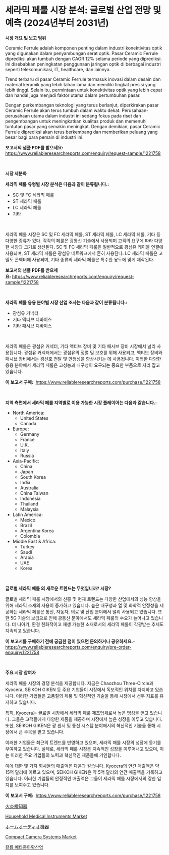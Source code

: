 <p><h1>세라믹 페룰 시장 분석: 글로벌 산업 전망 및 예측 (2024년부터 2031년)</h1></p><p><strong>시장 개요 및 보고 범위</strong></p>
<p><p>Ceramic Ferrule adalah komponen penting dalam industri konektivitas optik yang digunakan dalam penyambungan serat optik. Pasar Ceramic Ferrule diprediksi akan tumbuh dengan CAGR 12% selama periode yang diprediksi. Ini disebabkan peningkatan penggunaan jaringan optik di berbagai industri seperti telekomunikasi, IT, healthcare, dan lainnya.</p><p>Trend terbaru di pasar Ceramic Ferrule termasuk inovasi dalam desain dan material keramik yang lebih tahan lama dan memiliki tingkat presisi yang lebih tinggi. Selain itu, permintaan untuk konektivitas optik yang lebih cepat dan handal juga menjadi faktor utama dalam pertumbuhan pasar.</p><p>Dengan perkembangan teknologi yang terus berlanjut, diperkirakan pasar Ceramic Ferrule akan terus tumbuh dalam waktu dekat. Perusahaan-perusahaan utama dalam industri ini sedang fokus pada riset dan pengembangan untuk meningkatkan kualitas produk dan memenuhi tuntutan pasar yang semakin meningkat. Dengan demikian, pasar Ceramic Ferrule diprediksi akan terus berkembang dan memberikan peluang yang besar bagi para pemain di industri ini.</p></p>
<p><strong>보고서의 샘플 PDF를 받으세요:</strong> <a href="https://www.reliableresearchreports.com/enquiry/request-sample/1221758">https://www.reliableresearchreports.com/enquiry/request-sample/1221758</a></p>
<p>&nbsp;</p>
<p><strong>시장 세분화</strong></p>
<p><strong>세라믹 페룰 유형별 시장 분석은 다음과 같이 분류됩니다.:</strong></p>
<p><ul><li>SC 및 FC 세라믹 페룰</li><li>ST 세라믹 페룰</li><li>LC 세라믹 페룰</li><li>기타</li></ul></p>
<p>&nbsp;</p>
<p><p>세라믹 페룰 시장은 SC 및 FC 세라믹 페룰, ST 세라믹 페룰, LC 세라믹 페룰, 기타 등 다양한 종류가 있다. 각각의 페룰은 광통신 기술에서 사용되며 고객의 요구에 따라 다양한 사양과 크기로 생산된다. SC 및 FC 세라믹 페룰은 일반적으로 광섬유 케이블 연결에 사용되며, ST 세라믹 페룰은 광섬유 네트워크에서 흔히 사용된다. LC 세라믹 페룰은 고밀도 콘넥터에 사용되며, 기타 종류의 세라믹 페룰은 특수한 용도에 맞게 제작된다.</p></p>
<p><strong>보고서의 샘플 PDF를 받으세요:</strong>&nbsp;<a href="https://www.reliableresearchreports.com/enquiry/request-sample/1221758">https://www.reliableresearchreports.com/enquiry/request-sample/1221758</a></p>
<p>&nbsp;</p>
<p><strong> 세라믹 페룰 응용 분야별 시장 산업 조사는 다음과 같이 분류됩니다.:</strong></p>
<p><ul><li>광섬유 커넥터</li><li>기타 액티브 디바이스</li><li>기타 패시브 디바이스</li></ul></p>
<p>&nbsp;</p>
<p><p>세라믹 페룰은 광섬유 커넥터, 기타 액티브 장비 및 기타 패시브 장비 시장에서 널리 사용됩니다. 광섬유 커넥터에서는 광섬유의 정렬 및 보호를 위해 사용되고, 액티브 장비와 패시브 장비에서는 광신호 전달 및 안정성을 향상시키는 데 사용됩니다. 이러한 다양한 응용 분야에서 세라믹 페룰은 고성능과 내구성이 요구되는 중요한 부품으로 자리 잡고 있습니다.</p></p>
<p><strong>이 보고서 구매:</strong>&nbsp; <a href="https://www.reliableresearchreports.com/purchase/1221758">https://www.reliableresearchreports.com/purchase/1221758</a></p>
<p>&nbsp;</p>
<p><strong>지역 측면에서 세라믹 페룰 지역별로 이용 가능한 시장 플레이어는 다음과 같습니다.:</strong></p>
<p><ul>
    <li>
        North America:
        <ul>
            <li>United States</li>
            <li>Canada</li>
        </ul>
    </li>
    <li>
        Europe:
        <ul>
            <li>Germany</li>
            <li>France</li>
            <li>U.K.</li>
            <li>Italy</li>
            <li>Russia</li>
        </ul>
    </li>
    <li>
        Asia-Pacific:
        <ul>
            <li>China</li>
            <li>Japan</li>
            <li>South Korea</li>
            <li>India</li>
            <li>Australia</li>
            <li>China Taiwan</li>
            <li>Indonesia</li>
            <li>Thailand</li>
            <li>Malaysia</li>
        </ul>
    </li>
    <li>
        Latin America:
        <ul>
            <li>Mexico</li>
            <li>Brazil</li>
            <li>Argentina Korea</li>
            <li>Colombia</li>
        </ul>
    </li>
    <li>
        Middle East & Africa:
        <ul>
            <li>Turkey</li>
            <li>Saudi</li>
            <li>Arabia</li>
            <li>UAE</li>
            <li>Korea</li>
        </ul>
    </li>
    </ul></p>
<p>&nbsp;</p>
<p><strong>글로벌 세라믹 페룰 의 새로운 트렌드는 무엇입니까? 시장?</strong></p>
<p><p>글로벌 세라믹 페룰 시장에서의 신흥 및 현재 트렌드는 다양한 산업에서의 성능 향상을 위해 세라믹 소재의 사용이 증가하고 있습니다. 높은 내구성과 열 및 화학적 안정성을 제공하는 세라믹 페룰은 통신, 자동차, 의료 및 산업 분야에서 널리 사용되고 있습니다. 또한 5G 기술의 보급으로 인해 광통신 분야에서도 세라믹 페룰의 수요가 늘어나고 있습니다. 더 나아가, 환경 친화적이고 재생 가능한 소재로서의 세라믹 페룰이 각광받는 추세도 지속되고 있습니다.</p></p>
<p><strong>이 보고서를 구매하기 전에 궁금한 점이 있으면 문의하거나 공유하세요.</strong>- <a href="https://www.reliableresearchreports.com/enquiry/pre-order-enquiry/1221758">https://www.reliableresearchreports.com/enquiry/pre-order-enquiry/1221758</a></p>
<p>&nbsp;</p>
<p><strong>주요 시장 참여자</strong></p>
<p><p>세라믹 페룰 시장의 경쟁 분석을 제공합니다. 지금은 Chaozhou Three-Circle과 Kyocera, SEIKOH GIKEN 등 주요 기업들이 시장에서 독보적인 위치를 차지하고 있습니다. 이러한 기업들은 고품질의 제품 및 혁신적인 기술을 통해 시장에서 선두 지표를 유지하고 있습니다.</p><p>특히, Kyocera는 글로벌 시장에서 세라믹 페룰 제조업체로서 높은 명성을 얻고 있습니다. 그들은 고객들에게 다양한 제품을 제공하며 시장에서 높은 성장을 이루고 있습니다. 또한, SEIKOH GIKEN은 광 센서 및 통신 시스템 분야에서의 혁신적인 기술을 통해 시장에서 큰 주목을 받고 있습니다.</p><p>이러한 기업들은 최근의 트렌드를 반영하고 있으며, 세라믹 페룰 시장의 성장에 동기를 부여하고 있습니다. 실제로, 세라믹 페룰 시장은 지속적인 성장을 이루어내고 있으며, 이는 이러한 주요 기업들의 노력과 혁신적인 제품들에 기인합니다.</p><p>이에 대한 몇 가지 회사들의 매출액은 다음과 같습니다. Kyocera의 연간 매출액은 약 15억 달러에 이르고 있으며, SEIKOH GIKEN은 약 5억 달러의 연간 매출액을 기록하고 있습니다. 이러한 기업들의 안정적인 매출액은 그들이 세라믹 페룰 시장에서의 강한 입지를 보여주고 있습니다.</p></p>
<p><strong>이 보고서 구매:</strong>&nbsp;&nbsp;<a href="https://www.reliableresearchreports.com/purchase/1221758">https://www.reliableresearchreports.com/purchase/1221758</a></p>
<p><p><a href="https://github.com/ppmazlotr77499/Market-Research-Report-List-1/blob/main/7413830188771.md">火炎検知器</a></p><p><a href="https://view.publitas.com/reportprime-1/household-medical-instruments-market-provides-detailed-segmentation-of-this-market-based-on-type-application-and-region-and-forecast-for-the-period-from-2023-2030/">Household Medical Instruments Market</a></p><p><a href="https://github.com/joaejkdzgyljvo6/Market-Research-Report-List-1/blob/main/6727338188772.md">ホームオーディオ機器</a></p><p><a href="https://scarlet-rocket-c63.notion.site/Compact-Camera-Systems-Market-Size-Global-Industry-Overview-Market-Segmentation-and-Forecast-2024-b76d977e06f44ebfbeebbecb2b625467">Compact Camera Systems Market</a></p><p><a href="https://github.com/vsap75a286l/Market-Research-Report-List-1/blob/main/4012080188677.md">칼륨 메타중아황산염</a></p></p>
